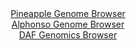 <div id="Pineapple_Genome_Browser" align="center">
  <a href="https://igv.org/app/?sessionURL=blob:zZLdbpswGIbvxVKrTSL8BhKQook2vyVL06Y0aaoKGTDEG9jUdkJolHufW23aSSc1B5smIQGfjP2.D88B7BDjmBLgAVM1bNUwgAL4htYLWFYFmsESceBlsOBIAQxliCGSIOAdQAa5gOHtVH65EaLinqZhUbVKSHKqckuFJXyhBNZcTWipXdKigDFlUFDGtQsGd1TD.a5VoxhWlSrPtlRbS6GAGiyqDSWcahUieVTL_aJfoyhHhJYoKreFwG8BIplHZkzVDH7xlws_SRDnAWomac8PJv69NQjXI.dyHV6Pl6GzPF_gnECxZag3z_rz.grH0.YuSO1v4zNzSNntzShfT7PkzOqfD_YVZoj3jI7RtbpO12xLNJikaP8_tZYXPrF5Go8Wa8e4oWg87Ndpcz38On_mdDXz9Xd72.CogIImW2kCSDas4xm6YumOYptO6_XR6Cq67ko6jGLgPT4pQDCYfJfLHw9ANJX0BXD0vH1TRwGUpYgBr.XqesdwXdNud9q66xpH5QC2rPh7aIfhrdvRTd80nSjDhZAypxEnFVchIeouydT85USWHXwRj5sV3UzuJt2retrMXkUarWxT3ub.H3gqQB7_9gtl2Y.k.ifmfSSIKuJTdQs3ce3mq.5DcL8vg3EiwYSDBb57CLB_8y4gR9Y9DU5GWQmFXC8n8vWnczvIMCRCDnaY4xgXWDRLyZHWwDNMS6oLElpQ6SJgefxJV3TFsPXPvxW1jk_HHw--">Pineapple Genome Browser</a>
</div>
<div id="Alphonso_Genome_Browser" align="center">
  <a href="https://igv.org/app/?sessionURL=blob:zZJ_a5tAHIffy0HLBsYfZ2JUKMMmbdOmXWhKkrWlyDd6muv0zt6dpjHkve8aNvbPCs0fG4ND9MvpfT6PzxY1REjKGQoRNp2e6TjIQHLF13dQVgX5CiWRKMygkMRAgmREEJYQFG5RBlLBbHqt31wpVcnQsqiqOiWwnJvSNaGEljNYSzPhpTXgRQFLLkBxIa1TAQ23aN501mQJVWXqs12zZ6WgwIKiWnEmuVURlsdr_b341yjOCeMlicu6UHQfINZ5dMbUzOBLtLiLkoRIOSaby_QkGl9Gc_ds9nDhDR5mk9Fi5i2O72jOQNWCnETzCR8f4XO94Hk1GJ36.fpVZuCkR_h01OhLfuQOj89eKyqIPHH6ju_6nr8HRFlKXv.n7nrRA_uX1c1LlrKJLhrM.3h8MbzqTq9EcsuWo_ea7wxU8KTWRqBkJfqhYxuu7Rk97HXebh3fsO1A8xGcovDxyUBKQPJdb3_cIrWptDdIkpd6r5CBuEiJQGEnsO2.EwS41.137SBwdsYW1aL4e3DPZ9Ogb.MIYy_OaKG01GksWSVNYMxskszM2wNpnrU3JPJabzJUz1fp.f2bVrfDm6k_H1xEf6SJNQF9.P4X6qofyfRPzPtIEFMtD9WtbXLZXhapb9_f14MUf_Nq3AZNd7Tx38VzGJqMixKU3q8n.vGnbw0ICkzpQUMlXdKCqs1CU.RrFDrY1dqihBdce4hEvvxkG7bh9OzPv_V0d0.7Hw--">Alphonso Genome Browser</a>
</div>


<div id="DAF_Genomics_Browser" align="center">
  <a href="https://igv.org/app/?sessionURL=blob:tZFta9swEMe_iyB9ZTu27NiWIQy3TdOS0m4JbtaWEm62bIvakivJSbuQ7z7hdQz2wCh0IIkT9_C_u98ebalUTHCUIOx4E8fzkIVULXYraLuGXkFLFUpKaBS1kKQllZTnFCV7VILSkC0vTWatdaeS8biA0q4oFy3LlaN8BzpbiV7X1ITa2IEWvgoOO.XkojXBGsbQdLXgSowhz6lStjvuKK82OzDPD99mKEk3bd9oNqhuTBOmscIpwXTLeEGf_9HIf1A2h31I16t0yF_Ql4timi4u0ht_lt3Nw5O77Pp8nYXroxWrOOhe0im.5edXkXycF09bFn0k65NicuzezD.rauSfHs2eOyapmnqRF_txGBOCDhZqRN4bBCivpZd4gRXh2MJBYL.a_iQ0O5CCoeT.wUJaQv5owu_3SL90BhRS9KkfmFlIyIJKlNjEdSOPEDwJosAlxDtYe9TL5p1JnmVLErk4xTh0vkBr9EvWDOszQr873wvjL5XNfSumSskRPt75ixE.64x1qWek284_yWUMp5Fogj_AMis1M_x1uFLIFrRxff..ooHGaLaU659s_MPD4Rs-">DAF Genomics Browser</a>
</div>
